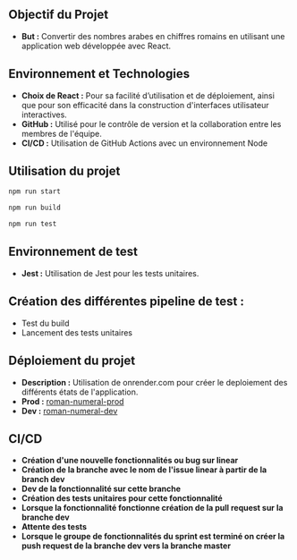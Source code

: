## Objectif du Projet
- **But :** Convertir des nombres arabes en chiffres romains en utilisant une application web développée avec React.

## Environnement et Technologies
- **Choix de React :** Pour sa facilité d’utilisation et de déploiement, ainsi que pour son efficacité dans la construction d'interfaces utilisateur interactives.
- **GitHub :** Utilisé pour le contrôle de version et la collaboration entre les membres de l'équipe.
- **CI/CD :** Utilisation de GitHub Actions avec un environnement Node

## Utilisation du projet
```bash
npm run start
```
```bash
npm run build
```
```bash
npm run test
```

## Environnement de test
- **Jest :** Utilisation de Jest pour les tests unitaires.

## Création des différentes pipeline de test :
- Test du build
- Lancement des tests unitaires

## Déploiement du projet
- **Description :** Utilisation de onrender.com pour créer le deploiement des différents états de l'application.
- **Prod :** [roman-numeral-prod]('https://roman-numeral.onrender.com')
- **Dev :** [roman-numeral-dev]('https://roman-number-dev.onrender.com')

## CI/CD
- **Création d'une nouvelle fonctionnalités ou bug sur linear**
- **Création de la branche avec le nom de l'issue linear à partir de la branch dev**
- **Dev de la fonctionnalité sur cette branche**
- **Création des tests unitaires pour cette fonctionnalité**
- **Lorsque la fonctionnalité fonctionne création de la pull request sur la branche dev**
- **Attente des tests**
- **Lorsque le groupe de fonctionnalités du sprint est terminé on créer la push request de la branche dev vers la branche master**